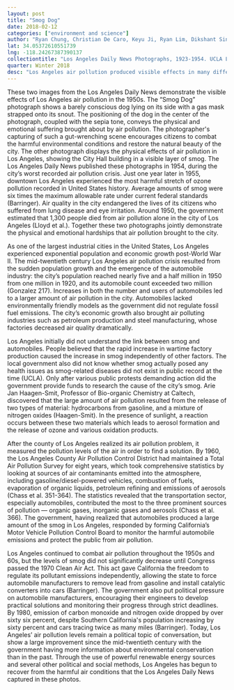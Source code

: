 ```yaml
---
layout: post
title: "Smog Dog"
date: 2018-02-12
categories: ["environment and science"]
author: "Ryan Chung, Christian De Caro, Keyu Ji, Ryan Lim, Dikshant Singh Rathore"
lat: 34.05372610551739
lng: -118.24267387390137
collectiontitle: "Los Angeles Daily News Photographs, 1923-1954. UCLA Library Special Collections"
quarter: Winter 2018
desc: "Los Angeles air pollution produced visible effects in many different parts of the city, including a visible layer of smog around the city hall building. These conditions created harmful living conditions as indicated by the “Smog Dog” picture."
---
```

These two images from the Los Angeles Daily News demonstrate the visible effects of Los Angeles air pollution in the 1950s. The “Smog Dog” photograph shows a barely conscious dog lying on its side with a gas mask strapped onto its snout. The positioning of the dog in the center of the photograph, coupled with the sepia tone, conveys the physical and emotional suffering brought about by air pollution. The photographer's capturing of such a gut-wrenching scene encourages citizens to combat the harmful environmental conditions and restore the natural beauty of the city. The other photograph displays the physical effects of air pollution in Los Angeles, showing the City Hall building in a visible layer of smog. The Los Angeles Daily News published these photographs in 1954, during the city’s worst recorded air pollution crisis. Just one year later in 1955, downtown Los Angeles experienced the most harmful stretch of ozone pollution recorded in United States history. Average amounts of smog were six times the maximum allowable rate under current federal standards (Barringer). Air quality in the city endangered the lives of its citizens who suffered from lung disease and eye irritation. Around 1950, the government estimated that 1,300 people died from air pollution alone in the city of Los Angeles (Lloyd et al.). Together these two photographs jointly demonstrate the physical and emotional hardships that air pollution brought to the city. 

As one of the largest industrial cities in the United States, Los Angeles experienced exponential population and economic growth post-World War II. The mid-twentieth century Los Angeles air pollution crisis resulted from the sudden population growth and the emergence of the automobile industry: the city’s population reached nearly five and a half million in 1950 from one million in 1920, and its automobile count exceeded two million (Gonzalez 217). Increases in both the number and users of automobiles led to a larger amount of air pollution in the city. Automobiles lacked environmentally friendly models as the government did not regulate fossil fuel emissions. The city’s economic growth also brought air polluting industries such as petroleum production and steel manufacturing, whose factories decreased air quality dramatically.

Los Angeles initially did not understand the link between smog and automobiles. People believed that the rapid increase in wartime factory production caused the increase in smog independently of other factors. The local government also did not know whether smog actually posed any health issues as smog-related diseases did not exist in public record at the time (UCLA). Only after various public protests demanding action did the government provide funds to research the cause of the city’s smog. Arie Jan Haagen-Smit, Professor of Bio-organic Chemistry at Caltech, discovered that the large amount of air pollution resulted from the release of two types of material: hydrocarbons from gasoline, and a mixture of nitrogen oxides (Haagen-Smit). In the presence of sunlight, a reaction occurs between these two materials which leads to aerosol formation and the release of ozone and various oxidation products. 

After the county of Los Angeles realized its air pollution problem, it measured the pollution levels of the air in order to find a solution. By 1960, the Los Angeles County Air Pollution Control District had maintained a Total Air Pollution Survey for eight years, which took comprehensive statistics by looking at sources of air contaminants emitted into the atmosphere, including gasoline/diesel-powered vehicles, combustion of fuels, evaporation of organic liquids, petroleum refining and emissions of aerosols (Chass et al. 351-364). The statistics revealed that the transportation sector, especially automobiles, contributed the most to the three prominent sources of pollution — organic gases, inorganic gases and aerosols (Chass et al. 366). The government, having realized that automobiles produced a large amount of the smog in Los Angeles, responded by forming California’s Motor Vehicle Pollution Control Board to monitor the harmful automobile emissions and protect the public from air pollution.

Los Angeles continued to combat air pollution throughout the 1950s and 60s, but the levels of smog did not significantly decrease until Congress passed the 1970 Clean Air Act. This act gave California the freedom to regulate its pollutant emissions independently, allowing the state to force automobile manufacturers to remove lead from gasoline and install catalytic converters into cars (Barringer). The government also put political pressure on automobile manufacturers, encouraging their engineers to develop practical solutions and monitoring their progress through strict deadlines. By 1980, emission of carbon monoxide and nitrogen oxide dropped by over sixty six percent, despite Southern California's population increasing by sixty percent and cars tracing twice as many miles (Barringer). Today, Los Angeles’ air pollution levels remain a political topic of conversation, but show a large improvement since the mid-twentieth century with the government having more information about environmental conservation than in the past. Through the use of powerful renewable energy sources and several other political and social methods, Los Angeles has begun to recover from the harmful air conditions that the Los Angeles Daily News captured in these photos. 
